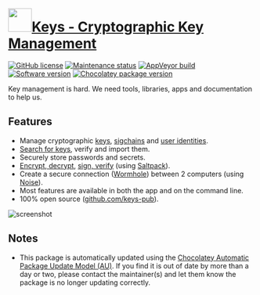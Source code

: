 # [<img src="https://cdn.jsdelivr.net/gh/dgalbraith/chocolatey-packages@ea605aa7b94cc03226b076a979a37f9b026ab791/icons/keys.png" width="48" height="48"/>Keys - Cryptographic Key Management](<https://chocolatey.org/packages/keys>)

[![GitHub license](https://img.shields.io/github/license/keys-pub/keys)](https://github.com/keys-pub/keys/blob/master/LICENSE)
[![Maintenance status](https://img.shields.io/badge/maintained%3F-yes-green.svg)](https://github.com/dgalbraith/chocolatey-packages/graphs/commit-activity)
[![AppVeyor build](https://img.shields.io/appveyor/ci/dgalbraith/chocolatey-packages)](https://ci.appveyor.com/project/dgalbraith/chocolatey-packages)
[![Software version](https://img.shields.io/badge/version-0.1.13-blue)](https://github.com/keys-pub/app/releases/tag/v0.1.13)
[![Chocolatey package version](https://img.shields.io/chocolatey/v/keys?label=Chocolatey)](https://chocolatey.org/packages/keys)

Key management is hard. We need tools, libraries, apps and documentation to help us.

## Features

* Manage cryptographic [keys](https://keys.pub/docs/specs/keys.html), [sigchains](https://keys.pub/docs/specs/sigchain.html)
and [user identities](https://keys.pub/docs/specs/user.html).
* [Search for keys](https://keys.pub/docs/restapi/user.html#get-user-search), verify and import them.
* Securely store passwords and secrets.
* [Encrypt, decrypt](https://keys.pub/docs/cli/encrypt.html), [sign, verify](https://keys.pub/docs/cli/sign.html)
(using [Saltpack](https://saltpack.org/)).
* Create a secure connection ([Wormhole](https://keys.pub/docs/specs/wormhole.html)) between 2 computers
(using [Noise](https://noiseprotocol.org/)).
* Most features are available in both the app and on the command line.
* 100% open source ([github.com/keys-pub](http://github.com/keys-pub)).

![screenshot](https://cdn.jsdelivr.net/gh/dgalbraith/chocolatey-packages@6524dd81768c37021fdcf6d6a0ab9b15243005aa/automatic/keys/screenshot.png)

## Notes

* This package is automatically updated using the [Chocolatey Automatic Package Update Model (AU)](https://github.com/majkinetor/au/blob/master/README.md).
  If you find it is out of date by more than a day or two, please contact the maintainer(s) and let them know the package is no longer updating correctly.

